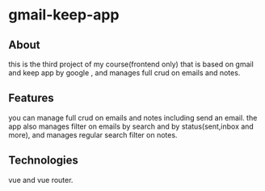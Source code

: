 # gmail-keep-app
## About
this is the third project of my course(frontend only) that is based on gmail and keep app by google , and manages full crud on emails and notes.

## Features
you can manage full crud on emails and notes including send an email. the app also manages filter on emails by search and by status(sent,inbox and more), and manages regular search filter on notes.

## Technologies
vue and vue router.
